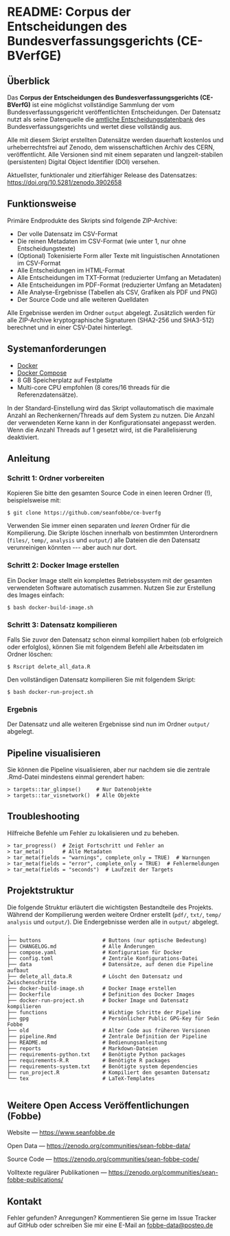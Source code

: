 # README: Corpus der Entscheidungen des Bundesverfassungsgerichts (CE-BVerfGE)

## Überblick

Das **Corpus der Entscheidungen des Bundesverfassungsgerichts (CE-BVerfG)** ist eine möglichst vollständige Sammlung der vom Bundesverfassungsgericht veröffentlichten Entscheidungen. Der Datensatz nutzt als seine Datenquelle die [amtliche Entscheidungsdatenbank](https://www.bundesverfassungsgericht.de) des Bundesverfassungsgerichts und wertet diese vollständig aus.

Alle mit diesem Skript erstellten Datensätze werden dauerhaft kostenlos und urheberrechtsfrei auf Zenodo, dem wissenschaftlichen Archiv des CERN, veröffentlicht. Alle Versionen sind mit einem separaten und langzeit-stabilen (persistenten) Digital Object Identifier (DOI) versehen.

Aktuellster, funktionaler und zitierfähiger Release des Datensatzes: <https://doi.org/10.5281/zenodo.3902658>




## Funktionsweise

Primäre Endprodukte des Skripts sind folgende ZIP-Archive:
 
- Der volle Datensatz im CSV-Format
- Die reinen Metadaten im CSV-Format (wie unter 1, nur ohne Entscheidungstexte)
- (Optional) Tokenisierte Form aller Texte mit linguistischen Annotationen im CSV-Format
- Alle Entscheidungen im HTML-Format
- Alle Entscheidungen im TXT-Format (reduzierter Umfang an Metadaten)
- Alle Entscheidungen im PDF-Format (reduzierter Umfang an Metadaten)
- Alle Analyse-Ergebnisse (Tabellen als CSV, Grafiken als PDF und PNG)
- Der Source Code und alle weiteren Quelldaten


Alle Ergebnisse werden im Ordner `output` abgelegt. Zusätzlich werden für alle ZIP-Archive kryptographische Signaturen (SHA2-256 und SHA3-512) berechnet und in einer CSV-Datei hinterlegt.



## Systemanforderungen

- [Docker](https://docs.docker.com/get-docker/)
- [Docker Compose](https://docs.docker.com/compose/install/)
- 8 GB Speicherplatz auf Festplatte
- Multi-core CPU empfohlen (8 cores/16 threads für die Referenzdatensätze). 


In der Standard-Einstellung wird das Skript vollautomatisch die maximale Anzahl an Rechenkernen/Threads auf dem System zu nutzen. Die Anzahl der verwendeten Kerne kann in der Konfigurationsatei angepasst werden. Wenn die Anzahl Threads auf 1 gesetzt wird, ist die Parallelisierung deaktiviert.



## Anleitung


### Schritt 1: Ordner vorbereiten

Kopieren Sie bitte den gesamten Source Code in einen leeren Ordner (!), beispielsweise mit:

```
$ git clone https://github.com/seanfobbe/ce-bverfg
```

Verwenden Sie immer einen separaten und *leeren* Ordner für die Kompilierung. Die Skripte löschen innerhalb von bestimmten Unterordnern (`files/`, `temp/`, `analysis` und `output/`) alle Dateien die den Datensatz verunreinigen könnten --- aber auch nur dort.


### Schritt 2: Docker Image erstellen

Ein Docker Image stellt ein komplettes Betriebssystem mit der gesamten verwendeten Software automatisch zusammen. Nutzen Sie zur Erstellung des Images einfach:

```
$ bash docker-build-image.sh
```

### Schritt 3: Datensatz kompilieren

Falls Sie zuvor den Datensatz schon einmal kompiliert haben (ob erfolgreich oder erfolglos), können Sie mit folgendem Befehl alle Arbeitsdaten im Ordner löschen:

```
$ Rscript delete_all_data.R
```

Den vollständigen Datensatz kompilieren Sie mit folgendem Skript:

```
$ bash docker-run-project.sh
```


### Ergebnis

Der Datensatz und alle weiteren Ergebnisse sind nun im Ordner `output/` abgelegt.





## Pipeline visualisieren

Sie können die Pipeline visualisieren, aber nur nachdem sie die zentrale .Rmd-Datei mindestens einmal gerendert haben:

```
> targets::tar_glimpse()     # Nur Datenobjekte
> targets::tar_visnetwork()  # Alle Objekte
```





## Troubleshooting

Hilfreiche Befehle um Fehler zu lokalisieren und zu beheben.

```
> tar_progress()  # Zeigt Fortschritt und Fehler an
> tar_meta()      # Alle Metadaten
> tar_meta(fields = "warnings", complete_only = TRUE)  # Warnungen
> tar_meta(fields = "error", complete_only = TRUE)  # Fehlermeldungen
> tar_meta(fields = "seconds")  # Laufzeit der Targets
```



## Projektstruktur

Die folgende Struktur erläutert die wichtigsten Bestandteile des Projekts. Während der Kompilierung werden weitere Ordner erstellt (`pdf/`, `txt/`, `temp/` `analysis` und `output/`). Die Endergebnisse werden alle in `output/` abgelegt.

 
``` 
.
├── buttons                    # Buttons (nur optische Bedeutung)
├── CHANGELOG.md               # Alle Änderungen
├── compose.yaml               # Konfiguration für Docker
├── config.toml                # Zentrale Konfigurations-Datei
├── data                       # Datensätze, auf denen die Pipeline aufbaut
├── delete_all_data.R          # Löscht den Datensatz und Zwischenschritte
├── docker-build-image.sh      # Docker Image erstellen
├── Dockerfile                 # Definition des Docker Images
├── docker-run-project.sh      # Docker Image und Datensatz kompilieren
├── functions                  # Wichtige Schritte der Pipeline
├── gpg                        # Persönlicher Public GPG-Key für Seán Fobbe
├── old                        # Alter Code aus früheren Versionen
├── pipeline.Rmd               # Zentrale Definition der Pipeline
├── README.md                  # Bedienungsanleitung
├── reports                    # Markdown-Dateien
├── requirements-python.txt    # Benötigte Python packages
├── requirements-R.R           # Benötigte R packages
├── requirements-system.txt    # Benötigte system dependencies
├── run_project.R              # Kompiliert den gesamten Datensatz
└── tex                        # LaTeX-Templates


``` 




 

## Weitere Open Access Veröffentlichungen (Fobbe)

Website — https://www.seanfobbe.de

Open Data  —  https://zenodo.org/communities/sean-fobbe-data/

Source Code  —  https://zenodo.org/communities/sean-fobbe-code/

Volltexte regulärer Publikationen  —  https://zenodo.org/communities/sean-fobbe-publications/



## Kontakt

Fehler gefunden? Anregungen? Kommentieren Sie gerne im Issue Tracker auf GitHub oder schreiben Sie mir eine E-Mail an [fobbe-data@posteo.de](fobbe-data@posteo.de)



